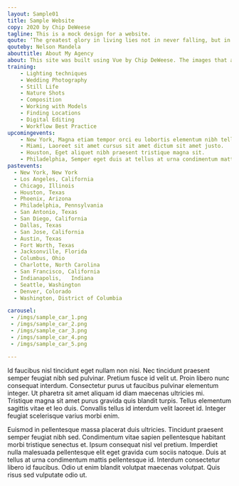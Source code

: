 ```yaml
---
layout: Sample01
title: Sample Website
copy: 2020 by Chip DeWeese
tagline: This is a mock design for a website. 
qoute: ‘The greatest glory in living lies not in never falling, but in rising every time we fall.’
qouteby: Nelson Mandela
abouttitle: About My Agency
about: This site was built using Vue by Chip DeWeese. The images that are used on this site are from unsplash.com. If you would like to see what Chip can built for you, use the contact icons at the top of the page.
training:
    - Lighting techniques
    - Wedding Photography
    - Still Life
    - Nature Shots
    - Composition
    - Working with Models
    - Finding Locations
    - Digital Editing
    - Workflow Best Practice
upcomingevents:
    - New York, Magna etiam tempor orci eu lobortis elementum nibh tellus molestie. 
    - Miami, Laoreet sit amet cursus sit amet dictum sit amet justo. 
    - Houston, Eget aliquet nibh praesent tristique magna sit.
    - Philadelphia, Semper eget duis at tellus at urna condimentum mattis pellentesque.
pastevents:
  - New York, New York
  - Los Angeles, California
  - Chicago, Illinois
  - Houston, Texas
  - Phoenix, Arizona
  - Philadelphia, Pennsylvania
  - San Antonio, Texas
  - San Diego, California
  - Dallas, Texas
  - San Jose, California
  - Austin, Texas
  - Fort Worth, Texas
  - Jacksonville, Florida
  - Columbus, Ohio
  - Charlotte, North Carolina
  - San Francisco, California
  - Indianapolis,	Indiana
  - Seattle, Washington
  - Denver, Colorado
  - Washington, District of Columbia

carousel:
 - /imgs/sample_car_1.png
 - /imgs/sample_car_2.png
 - /imgs/sample_car_3.png
 - /imgs/sample_car_4.png
 - /imgs/sample_car_5.png

---
```


Id faucibus nisl tincidunt eget nullam non nisi. Nec tincidunt praesent semper feugiat nibh sed pulvinar. Pretium fusce id velit ut. Proin libero nunc consequat interdum. Consectetur purus ut faucibus pulvinar elementum integer. Ut pharetra sit amet aliquam id diam maecenas ultricies mi. Tristique magna sit amet purus gravida quis blandit turpis. Tellus elementum sagittis vitae et leo duis. Convallis tellus id interdum velit laoreet id. Integer feugiat scelerisque varius morbi enim. 

Euismod in pellentesque massa placerat duis ultricies. Tincidunt praesent semper feugiat nibh sed. Condimentum vitae sapien pellentesque habitant morbi tristique senectus et. Ipsum consequat nisl vel pretium. Imperdiet nulla malesuada pellentesque elit eget gravida cum sociis natoque. Duis at tellus at urna condimentum mattis pellentesque id. Interdum consectetur libero id faucibus. Odio ut enim blandit volutpat maecenas volutpat. Quis risus sed vulputate odio ut.